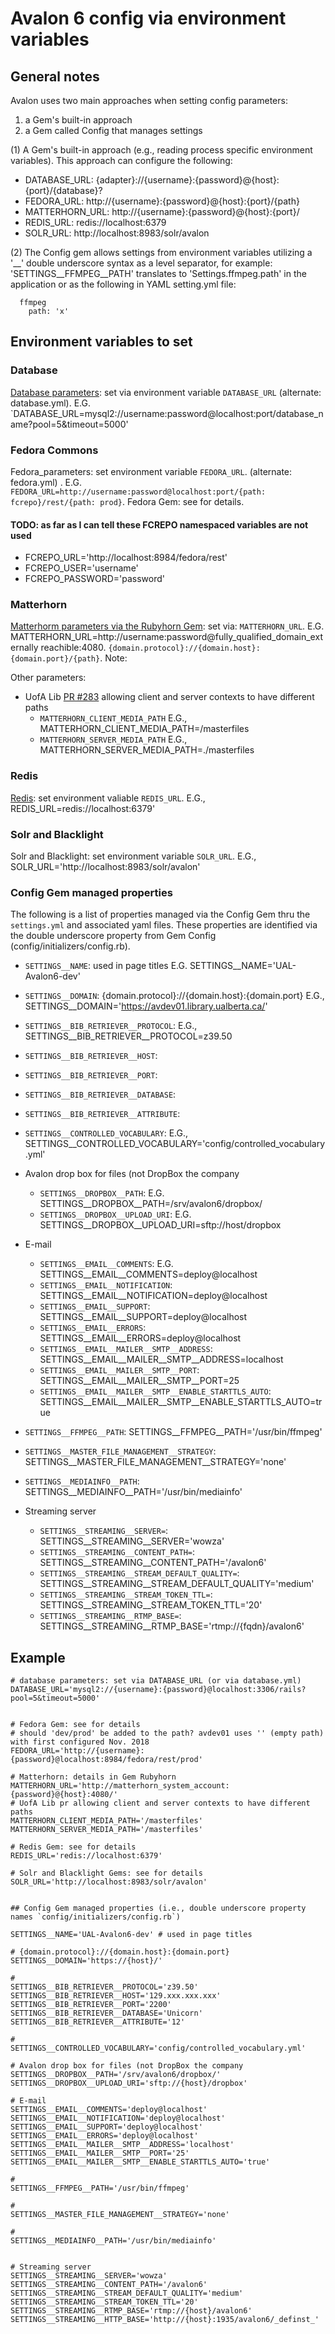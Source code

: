 # Avalon 6 config via environment variables

## General notes

Avalon uses two main approaches when setting config parameters:

1. a Gem's built-in approach
2. a Gem called Config that manages settings

(1) A Gem's built-in approach (e.g., reading process specific environment variables). This approach can configure the following:

- DATABASE_URL: {adapter}://{username}:{password}@{host}:{port}/{database}?
- FEDORA_URL: http://{username}:{password}@{host}:{port}/{path}
- MATTERHORN_URL: http://{username}:{password}@{host}:{port}/
- REDIS_URL: redis://localhost:6379
- SOLR_URL: http://localhost:8983/solr/avalon

(2) The Config gem allows settings from environment variables utilizing a '\_\_' double underscore syntax as a level separator, for example: 'SETTINGS\_\_FFMPEG\_\_PATH' translates to 'Settings.ffmpeg.path' in the application or as the following in YAML setting.yml file:

```
  ffmpeg
    path: 'x'
```

## Environment variables to set

### Database

[Database parameters](https://edgeguides.rubyonrails.org/configuring.html#configuring-a-database): set via environment variable `DATABASE_URL` (alternate: database.yml). E.G. `DATABASE_URL=mysql2://username:password@localhost:port/database_name?pool=5&timeout=5000'

### Fedora Commons

Fedora_parameters: set environment variable `FEDORA_URL`. (alternate: fedora.yml) . E.G. `FEDORA_URL=http://username:password@localhost:port/{path: fcrepo}/rest/{path: prod}`. Fedora Gem: see for details.

#### TODO: as far as I can tell these FCREPO namespaced variables are not used

- FCREPO_URL='http://localhost:8984/fedora/rest'
- FCREPO_USER='username'
- FCREPO_PASSWORD='password'

### Matterhorn

[Matterhorm parameters via the Rubyhorn Gem](https://rubygems.org/gems/rubyhorn): set via: `MATTERHORN_URL`. E.G. MATTERHORN_URL=http://username:password@fully_qualified_domain_externally reachible:4080. `{domain.protocol}://{domain.host}:{domain.port}/{path}`. Note:

Other parameters:

- UofA Lib [PR #283](https://github.com/ualbertalib/avalon/commit/cf83ef590ac7698c399e8c388d8371d119c16b06#diff-3f8f85b622299614ed2fb8ed63b39e52R266) allowing client and server contexts to have different paths
  - `MATTERHORN_CLIENT_MEDIA_PATH` E.G., MATTERHORN_CLIENT_MEDIA_PATH=/masterfiles
  - `MATTERHORN_SERVER_MEDIA_PATH` E.G., MATTERHORN_SERVER_MEDIA_PATH=./masterfiles

### Redis

[Redis](https://github.com/redis/redis-rb): set environment valiable `REDIS_URL`. E.G., REDIS_URL=redis://localhost:6379'

### Solr and Blacklight

Solr and Blacklight: set environment variable `SOLR_URL`. E.G., SOLR_URL='http://localhost:8983/solr/avalon'

### Config Gem managed properties

The following is a list of properties managed via the Config Gem thru the `settings.yml` and associated yaml files. These properties are identified via the double underscore property from Gem Config (config/initializers/config.rb).

- `SETTINGS__NAME`: used in page titles E.G. SETTINGS\_\_NAME='UAL-Avalon6-dev'

- `SETTINGS__DOMAIN`: {domain.protocol}://{domain.host}:{domain.port} E.G., SETTINGS\_\_DOMAIN='https://avdev01.library.ualberta.ca/'

- `SETTINGS__BIB_RETRIEVER__PROTOCOL`: E.G., SETTINGS\_\_BIB_RETRIEVER\_\_PROTOCOL=z39.50
- `SETTINGS__BIB_RETRIEVER__HOST`:
- `SETTINGS__BIB_RETRIEVER__PORT`:
- `SETTINGS__BIB_RETRIEVER__DATABASE`:
- `SETTINGS__BIB_RETRIEVER__ATTRIBUTE`:

- `SETTINGS__CONTROLLED_VOCABULARY`: E.G., SETTINGS\_\_CONTROLLED_VOCABULARY='config/controlled_vocabulary.yml'

* Avalon drop box for files (not DropBox the company

  - `SETTINGS__DROPBOX__PATH`: E.G. SETTINGS\_\_DROPBOX\_\_PATH=/srv/avalon6/dropbox/
  - `SETTINGS__DROPBOX__UPLOAD_URI`: E.G. SETTINGS\_\_DROPBOX\_\_UPLOAD_URI=sftp://host/dropbox

- E-mail

  - `SETTINGS__EMAIL__COMMENTS`: E.G. SETTINGS\_\_EMAIL\_\_COMMENTS=deploy@localhost
  - `SETTINGS__EMAIL__NOTIFICATION`: SETTINGS\_\_EMAIL\_\_NOTIFICATION=deploy@localhost
  - `SETTINGS__EMAIL__SUPPORT`: SETTINGS\_\_EMAIL\_\_SUPPORT=deploy@localhost
  - `SETTINGS__EMAIL__ERRORS`: SETTINGS\_\_EMAIL\_\_ERRORS=deploy@localhost
  - `SETTINGS__EMAIL__MAILER__SMTP__ADDRESS`: SETTINGS\_\_EMAIL\_\_MAILER\_\_SMTP\_\_ADDRESS=localhost
  - `SETTINGS__EMAIL__MAILER__SMTP__PORT`: SETTINGS\_\_EMAIL\_\_MAILER\_\_SMTP\_\_PORT=25
  - `SETTINGS__EMAIL__MAILER__SMTP__ENABLE_STARTTLS_AUTO`: SETTINGS\_\_EMAIL\_\_MAILER\_\_SMTP\_\_ENABLE_STARTTLS_AUTO=true

- `SETTINGS__FFMPEG__PATH`: SETTINGS\_\_FFMPEG\_\_PATH='/usr/bin/ffmpeg'

- `SETTINGS__MASTER_FILE_MANAGEMENT__STRATEGY`: SETTINGS\_\_MASTER_FILE_MANAGEMENT\_\_STRATEGY='none'

- `SETTINGS__MEDIAINFO__PATH`: SETTINGS\_\_MEDIAINFO\_\_PATH='/usr/bin/mediainfo'

- Streaming server

  - `SETTINGS__STREAMING__SERVER=`: SETTINGS\_\_STREAMING\_\_SERVER='wowza'
  - `SETTINGS__STREAMING__CONTENT_PATH=`: SETTINGS\_\_STREAMING\_\_CONTENT_PATH='/avalon6'
  - `SETTINGS__STREAMING__STREAM_DEFAULT_QUALITY=`: SETTINGS\_\_STREAMING\_\_STREAM_DEFAULT_QUALITY='medium'
  - `SETTINGS__STREAMING__STREAM_TOKEN_TTL=`: SETTINGS\_\_STREAMING\_\_STREAM_TOKEN_TTL='20'
  - `SETTINGS__STREAMING__RTMP_BASE=`: SETTINGS\_\_STREAMING\_\_RTMP_BASE='rtmp://{fqdn}/avalon6'

## Example

```
# database parameters: set via DATABASE_URL (or via database.yml)
DATABASE_URL='mysql2://{username}:{password}@localhost:3306/rails?pool=5&timeout=5000'


# Fedora Gem: see for details
# should 'dev/prod' be added to the path? avdev01 uses '' (empty path) with first configured Nov. 2018
FEDORA_URL='http://{username}:{password}@localhost:8984/fedora/rest/prod'

# Matterhorn: details in Gem Rubyhorn
MATTERHORN_URL='http://matterhorn_system_account:{password}@{host}:4080/'
# UofA Lib pr allowing client and server contexts to have different paths
MATTERHORN_CLIENT_MEDIA_PATH='/masterfiles'
MATTERHORN_SERVER_MEDIA_PATH='/masterfiles'

# Redis Gem: see for details
REDIS_URL='redis://localhost:6379'

# Solr and Blacklight Gems: see for details
SOLR_URL='http://localhost:8983/solr/avalon'


## Config Gem managed properties (i.e., double underscore property names `config/initializers/config.rb`)

SETTINGS__NAME='UAL-Avalon6-dev' # used in page titles

# {domain.protocol}://{domain.host}:{domain.port}
SETTINGS__DOMAIN='https://{host}/'

#
SETTINGS__BIB_RETRIEVER__PROTOCOL='z39.50'
SETTINGS__BIB_RETRIEVER__HOST='129.xxx.xxx.xxx'
SETTINGS__BIB_RETRIEVER__PORT='2200'
SETTINGS__BIB_RETRIEVER__DATABASE='Unicorn'
SETTINGS__BIB_RETRIEVER__ATTRIBUTE='12'

#
SETTINGS__CONTROLLED_VOCABULARY='config/controlled_vocabulary.yml'

# Avalon drop box for files (not DropBox the company
SETTINGS__DROPBOX__PATH='/srv/avalon6/dropbox/'
SETTINGS__DROPBOX__UPLOAD_URI='sftp://{host}/dropbox'

# E-mail
SETTINGS__EMAIL__COMMENTS='deploy@localhost'
SETTINGS__EMAIL__NOTIFICATION='deploy@localhost'
SETTINGS__EMAIL__SUPPORT='deploy@localhost'
SETTINGS__EMAIL__ERRORS='deploy@localhost'
SETTINGS__EMAIL__MAILER__SMTP__ADDRESS='localhost'
SETTINGS__EMAIL__MAILER__SMTP__PORT='25'
SETTINGS__EMAIL__MAILER__SMTP__ENABLE_STARTTLS_AUTO='true'

#
SETTINGS__FFMPEG__PATH='/usr/bin/ffmpeg'

#
SETTINGS__MASTER_FILE_MANAGEMENT__STRATEGY='none'

#
SETTINGS__MEDIAINFO__PATH='/usr/bin/mediainfo'


# Streaming server
SETTINGS__STREAMING__SERVER='wowza'
SETTINGS__STREAMING__CONTENT_PATH='/avalon6'
SETTINGS__STREAMING__STREAM_DEFAULT_QUALITY='medium'
SETTINGS__STREAMING__STREAM_TOKEN_TTL='20'
SETTINGS__STREAMING__RTMP_BASE='rtmp://{host}/avalon6'
SETTINGS__STREAMING__HTTP_BASE='http://{host}:1935/avalon6/_definst_'
```
